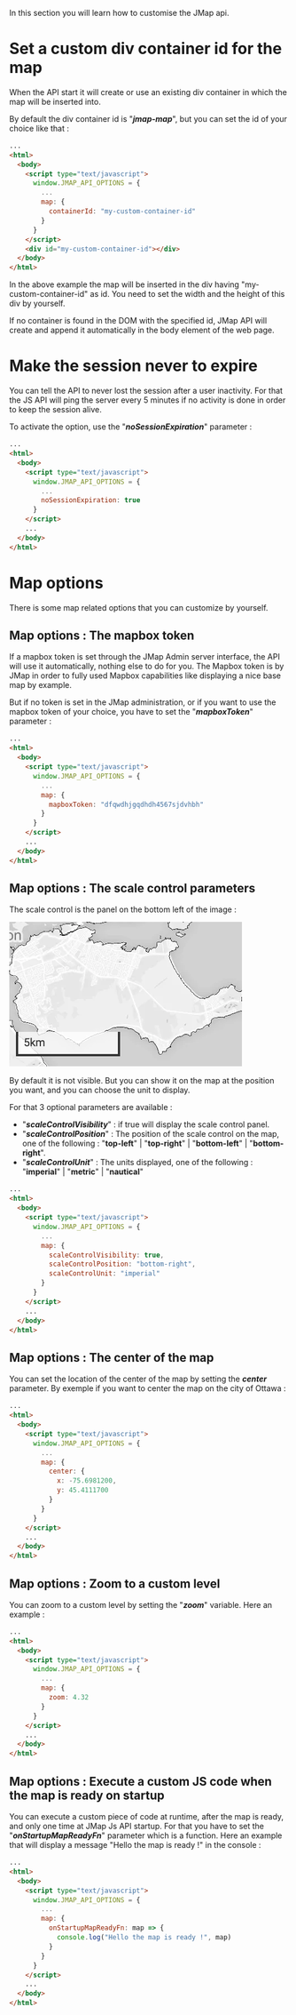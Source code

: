 In this section you will learn how to customise the JMap api.

# Set a custom div container id for the map

When the API start it will create or use an existing div container in which the map will be inserted into.

By default the div container id is "***jmap-map***", but you can set the id of your choice like that :
```html
...
<html>
  <body>
    <script type="text/javascript">
      window.JMAP_API_OPTIONS = {
        ...
        map: {
          containerId: "my-custom-container-id"
        }
      }
    </script>
    <div id="my-custom-container-id"></div>
  </body>
</html>
```

In the above example the map will be inserted in the div having "my-custom-container-id" as id. You need to set the width and the height of this div by yourself.

If no container is found in the DOM with the specified id, JMap API will create and append it automatically in the body element of the web page.

# Make the session never to expire

You can tell the API to never lost the session after a user inactivity. For that the JS API will ping the server every 5 minutes if no activity is done in order to keep the session alive.

To activate the option, use the "***noSessionExpiration***" parameter :

```html
...
<html>
  <body>
    <script type="text/javascript">
      window.JMAP_API_OPTIONS = {
        ...
        noSessionExpiration: true
      }
    </script>
    ...
  </body>
</html>
```

# Map options

There is some map related options that you can customize by yourself.

## Map options : The mapbox token

If a mapbox token is set through the JMap Admin server interface, the API will use it automatically, nothing else to do for you. The Mapbox token is by JMap in order to fully used Mapbox capabilities like displaying a nice base map by example.

But if no token is set in the JMap administration, or if you want to use the mapbox token of your choice, you have to set the "***mapboxToken***" parameter :

```html
...
<html>
  <body>
    <script type="text/javascript">
      window.JMAP_API_OPTIONS = {
        ...
        map: {
          mapboxToken: "dfqwdhjgqdhdh4567sjdvhbh"
        }
      }
    </script>
    ...
  </body>
</html>
```

## Map options : The scale control parameters

The scale control is the panel on the bottom left of the image :

![image info](./images/scale-control.png)

By default it is not visible. But you can show it on the map at the position you want, and you can choose the unit to display.

For that 3 optional parameters are available :

  - "***scaleControlVisibility***" : if true will display the scale control panel.
  - "***scaleControlPosition***" : The position of the scale control on the map, one of the following : "**top-left**" | "**top-right**" | "**bottom-left**" | "**bottom-right**".
  - "***scaleControlUnit***" : The units displayed, one of the following : "**imperial**" |  "**metric**" |  "**nautical**"

```html
...
<html>
  <body>
    <script type="text/javascript">
      window.JMAP_API_OPTIONS = {
        ...
        map: {
          scaleControlVisibility: true,
          scaleControlPosition: "bottom-right",
          scaleControlUnit: "imperial"
        }
      }
    </script>
    ...
  </body>
</html>
```

## Map options : The center of the map

You can set the location of the center of the map by setting the ***center*** parameter. By exemple if you want to center the map on the city of Ottawa :

```html
...
<html>
  <body>
    <script type="text/javascript">
      window.JMAP_API_OPTIONS = {
        ...
        map: {
          center: {
            x: -75.6981200,
            y: 45.4111700
          }
        }
      }
    </script>
    ...
  </body>
</html>
```

## Map options : Zoom to a custom level

You can zoom to a custom level by setting the "***zoom***" variable. Here an example :

```html
...
<html>
  <body>
    <script type="text/javascript">
      window.JMAP_API_OPTIONS = {
        ...
        map: {
          zoom: 4.32
        }
      }
    </script>
    ...
  </body>
</html>
```

## Map options : Execute a custom JS code when the map is ready on startup

You can execute a custom piece of code at runtime, after the map is ready, and only one time at JMap Js API startup. For that you have to set the "***onStartupMapReadyFn***" parameter which is a function. Here an example that will display a message "Hello the map is ready !" in the console :

```html
...
<html>
  <body>
    <script type="text/javascript">
      window.JMAP_API_OPTIONS = {
        ...
        map: {
          onStartupMapReadyFn: map => {
            console.log("Hello the map is ready !", map)
          }
        }
      }
    </script>
    ...
  </body>
</html>
```
